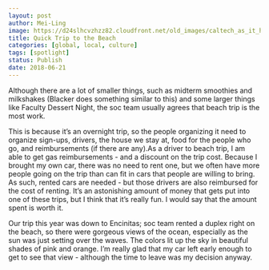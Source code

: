 ```yaml
---
layout: post
author: Mei-Ling
image: https://d24slhcvzhzz82.cloudfront.net/old_images/caltech_as_it_happens/6a0105349b8251970b0224e03d0653200d.jpg
title: Quick Trip to the Beach
categories: [global, local, culture]
tags: [spotlight]
status: Publish
date: 2018-06-21
---
```



Although there are a lot of smaller things, such as midterm smoothies and milkshakes (Blacker does something similar to this) and some larger things like Faculty Dessert Night, the soc team usually agrees that beach trip is the most work.

This is because it’s an overnight trip, so the people organizing it need to organize sign-ups, drivers, the house we stay at, food for the people who go, and reimbursements (if there are any).As a driver to beach trip, I am able to get gas reimbursements - and a discount on the trip cost. Because I brought my own car, there was no need to rent one, but we often have more people going on the trip than can fit in cars that people are willing to bring. As such, rented cars are needed - but those drivers are also reimbursed for the cost of renting. It’s an astonishing amount of money that gets put into one of these trips, but I think that it’s really fun. I would say that the amount spent is worth it.

Our trip this year was down to Encinitas; soc team rented a duplex right on the beach, so there were gorgeous views of the ocean, especially as the sun was just setting over the waves. The colors lit up the sky in beautiful shades of pink and orange. I’m really glad that my car left early enough to get to see that view - although the time to leave was my decision anyway.

